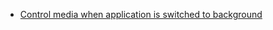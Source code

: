 * [Control media when application is switched to background](wiki/Control-media-when-app-is-switched-to-background)